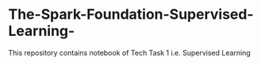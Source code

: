# The-Spark-Foundation-Supervised-Learning-
This repository contains notebook of Tech Task 1 i.e. Supervised Learning
